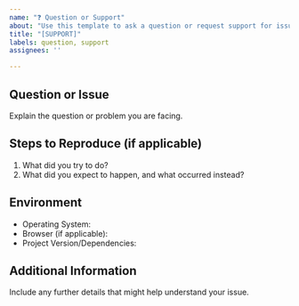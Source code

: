 ```yaml
---
name: "❓ Question or Support"
about: "Use this template to ask a question or request support for issues related to the project"
title: "[SUPPORT]"
labels: question, support
assignees: ''

---
```


## Question or Issue
Explain the question or problem you are facing.

## Steps to Reproduce (if applicable)
1. What did you try to do?
2. What did you expect to happen, and what occurred instead?

## Environment
- Operating System:
- Browser (if applicable):
- Project Version/Dependencies:

## Additional Information
Include any further details that might help understand your issue.
